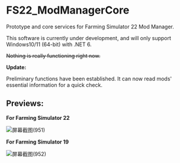 # FS22_ModManagerCore
Prototype and core services for Farming Simulator 22 Mod Manager.

This software is currently under development, and will only support Windows10/11 (64-bit) with .NET 6.

<del>Nothing is really functioning right now.</del>

<b>Update:</b>

Preliminary functions have been established. It can now read mods' essential information for a quick check.

## Previews:

<b>For Farming Simulator 22</b>

![屏幕截图(951)](https://user-images.githubusercontent.com/45490638/202386867-ae214c4e-91a3-4ecc-a522-e53a1a13f900.png)

<b>For Farming Simulator 19</b>

![屏幕截图(952)](https://user-images.githubusercontent.com/45490638/202386953-2a3c10cf-a399-4196-a862-912b8e32ee99.png)
